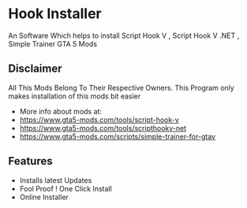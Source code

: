 
# Hook Installer
An Software Which helps to install  Script Hook V , Script Hook V .NET , Simple Trainer GTA 5 Mods

## Disclaimer
All This Mods Belong To Their Respective Owners. This Program only makes installation of this mods bit easier
- More info about mods at:
- https://www.gta5-mods.com/tools/script-hook-v
- https://www.gta5-mods.com/tools/scripthookv-net
- https://www.gta5-mods.com/scripts/simple-trainer-for-gtav

## Features
- Installs latest Updates
- Fool Proof ! One Click Install
- Online Installer
